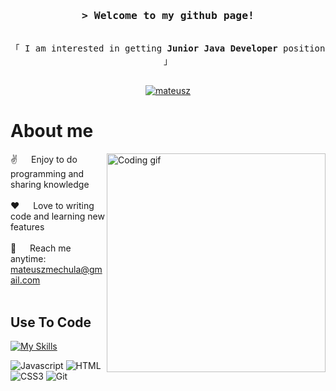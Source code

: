 <h3 align="center"><samp>&gt; Welcome to my github page!</h3>

<p align="center"> 
  <samp>
    <br>
    「 I am interested in getting <b> Junior Java Developer </b> position 」
    <br>
    <br>
  </samp>
</p>

<p align="center">
 <a href="https://linkedin.com/in/mateuszmechula" target="_blank">
  <img src="https://skillicons.dev/icons?i=linkedin" alt="mateusz"/>
 </a>
</p>

 # About me
 
<p>
 <img align="right" width="350" src="/assets/programmer.gif" alt="Coding gif" />
  
 ✌️ &emsp; Enjoy to do programming and sharing knowledge <br/><br/>
 ❤️ &emsp; Love to writing code and learning new features<br/><br/>
 📧 &emsp; Reach me anytime: mateuszmechula@gmail.com<br/><br/>

</p>

## Use To Code

[![My Skills](https://skillicons.dev/icons?i=idea,java,gradle,maven,postgres,spring,hibernate,stackoverflow&theme=light)](https://skillicons.dev)

![Javascript](https://img.shields.io/badge/Javascript-F0DB4F?style=for-the-badge&labelColor=black&logo=javascript&logoColor=F0DB4F)
![HTML](https://img.shields.io/badge/HTML5-E34F26?style=for-the-badge&logo=html5&logoColor=white)
![CSS3](https://img.shields.io/badge/CSS3-1572B6?style=for-the-badge&logo=css3&logoColor=white)
![Git](https://img.shields.io/badge/Git-F05032?style=for-the-badge&logo=git&logoColor=white)
